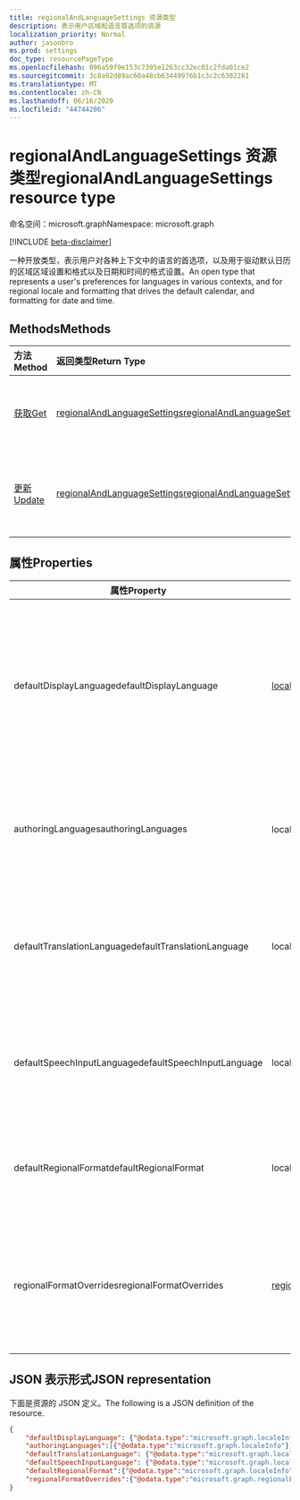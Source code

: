 ```yaml
---
title: regionalAndLanguageSettings 资源类型
description: 表示用户区域和语言首选项的资源
localization_priority: Normal
author: jasonbro
ms.prod: settings
doc_type: resourcePageType
ms.openlocfilehash: 096a59f9e153c7395e1263cc32ec01c2fda01ce2
ms.sourcegitcommit: 3c8a92d89ac60a48cb63449976b1c3c2c6302281
ms.translationtype: MT
ms.contentlocale: zh-CN
ms.lasthandoff: 06/16/2020
ms.locfileid: "44744206"
---
```

# <a name="regionalandlanguagesettings-resource-type"></a><span data-ttu-id="5d969-103">regionalAndLanguageSettings 资源类型</span><span class="sxs-lookup"><span data-stu-id="5d969-103">regionalAndLanguageSettings resource type</span></span>

<span data-ttu-id="5d969-104">命名空间：microsoft.graph</span><span class="sxs-lookup"><span data-stu-id="5d969-104">Namespace: microsoft.graph</span></span>

[!INCLUDE [beta-disclaimer](../../includes/beta-disclaimer.md)]

<span data-ttu-id="5d969-105">一种开放类型，表示用户对各种上下文中的语言的首选项，以及用于驱动默认日历的区域区域设置和格式以及日期和时间的格式设置。</span><span class="sxs-lookup"><span data-stu-id="5d969-105">An open type that represents a user's preferences for languages in various contexts, and for regional locale and formatting that drives the default calendar, and formatting for date and time.</span></span>

## <a name="methods"></a><span data-ttu-id="5d969-106">Methods</span><span class="sxs-lookup"><span data-stu-id="5d969-106">Methods</span></span>

| <span data-ttu-id="5d969-107">方法</span><span class="sxs-lookup"><span data-stu-id="5d969-107">Method</span></span>                                                          | <span data-ttu-id="5d969-108">返回类型</span><span class="sxs-lookup"><span data-stu-id="5d969-108">Return Type</span></span>                                                    | <span data-ttu-id="5d969-109">说明</span><span class="sxs-lookup"><span data-stu-id="5d969-109">Description</span></span>                                                                                  |
| :-------------------------------------------------------------- | :------------------------------------------------------------- | :------------------------------------------------------------------------------------------- |
| [<span data-ttu-id="5d969-110">获取</span><span class="sxs-lookup"><span data-stu-id="5d969-110">Get</span></span>](../api/regionalAndLanguageSettings-get.md)        | [<span data-ttu-id="5d969-111">regionalAndLanguageSettings</span><span class="sxs-lookup"><span data-stu-id="5d969-111">regionalAndLanguageSettings</span></span>](regionalAndLanguageSettings.md)  | <span data-ttu-id="5d969-112">读取**regionalAndLanguageSettings**对象的属性。</span><span class="sxs-lookup"><span data-stu-id="5d969-112">Read properties of a **regionalAndLanguageSettings** object.</span></span>               |                           |
| [<span data-ttu-id="5d969-113">更新</span><span class="sxs-lookup"><span data-stu-id="5d969-113">Update</span></span>](../api/regionalandlanguagesettings-update.md)  | [<span data-ttu-id="5d969-114">regionalAndLanguageSettings</span><span class="sxs-lookup"><span data-stu-id="5d969-114">regionalAndLanguageSettings</span></span>](regionalAndLanguageSettings.md)  | <span data-ttu-id="5d969-115">更新用户的**regionalAndLanguageSettings**对象的全部或属性子集。</span><span class="sxs-lookup"><span data-stu-id="5d969-115">Update all or a subset of the properties of the **regionalAndLanguageSettings** object for a user.</span></span>                                |

## <a name="properties"></a><span data-ttu-id="5d969-116">属性</span><span class="sxs-lookup"><span data-stu-id="5d969-116">Properties</span></span>
|<span data-ttu-id="5d969-117">属性</span><span class="sxs-lookup"><span data-stu-id="5d969-117">Property</span></span>                     |<span data-ttu-id="5d969-118">类型</span><span class="sxs-lookup"><span data-stu-id="5d969-118">Type</span></span>                 |<span data-ttu-id="5d969-119">说明</span><span class="sxs-lookup"><span data-stu-id="5d969-119">Description</span></span>          |
|-----------------------------|---------------------|--------------------|
|<span data-ttu-id="5d969-120">defaultDisplayLanguage</span><span class="sxs-lookup"><span data-stu-id="5d969-120">defaultDisplayLanguage</span></span>             |[<span data-ttu-id="5d969-121">localeInfo</span><span class="sxs-lookup"><span data-stu-id="5d969-121">localeInfo</span></span>](localeinfo.md)                     |<span data-ttu-id="5d969-122">适用于 Microsoft web 应用程序的用户首选用户界面语言（菜单、按钮、功能区、警告消息）。</span><span class="sxs-lookup"><span data-stu-id="5d969-122">The  user's preferred user interface language (menus, buttons, ribbons, warning messages) for Microsoft web applications.</span></span><br><br><span data-ttu-id="5d969-123">默认返回。</span><span class="sxs-lookup"><span data-stu-id="5d969-123">Returned by default.</span></span> <span data-ttu-id="5d969-124">不可为空。</span><span class="sxs-lookup"><span data-stu-id="5d969-124">Not nullable.</span></span>|
|<span data-ttu-id="5d969-125">authoringLanguages</span><span class="sxs-lookup"><span data-stu-id="5d969-125">authoringLanguages</span></span>                 |<span data-ttu-id="5d969-126">localeInfo 集合</span><span class="sxs-lookup"><span data-stu-id="5d969-126">localeInfo collection</span></span>        |<span data-ttu-id="5d969-127">用户读取和作者的语言的优先顺序列表。</span><span class="sxs-lookup"><span data-stu-id="5d969-127">Prioritized list of languages the user reads and authors in.</span></span><br><br><span data-ttu-id="5d969-128">默认返回。</span><span class="sxs-lookup"><span data-stu-id="5d969-128">Returned by default.</span></span> <span data-ttu-id="5d969-129">不可为空。</span><span class="sxs-lookup"><span data-stu-id="5d969-129">Not nullable.</span></span>|
|<span data-ttu-id="5d969-130">defaultTranslationLanguage</span><span class="sxs-lookup"><span data-stu-id="5d969-130">defaultTranslationLanguage</span></span>         |<span data-ttu-id="5d969-131">localeInfo</span><span class="sxs-lookup"><span data-stu-id="5d969-131">localeInfo</span></span>                   |<span data-ttu-id="5d969-132">用户希望将文档、电子邮件和邮件翻译为的语言。</span><span class="sxs-lookup"><span data-stu-id="5d969-132">The language a user expects to have documents, emails, and messages translated into.</span></span><br><br><span data-ttu-id="5d969-133">默认情况下返回。</span><span class="sxs-lookup"><span data-stu-id="5d969-133">Returned by default.</span></span>|
|<span data-ttu-id="5d969-134">defaultSpeechInputLanguage</span><span class="sxs-lookup"><span data-stu-id="5d969-134">defaultSpeechInputLanguage</span></span>         |<span data-ttu-id="5d969-135">localeInfo</span><span class="sxs-lookup"><span data-stu-id="5d969-135">localeInfo</span></span>                   |<span data-ttu-id="5d969-136">用户预期用作语音文本到语音方案的输入的语言。</span><span class="sxs-lookup"><span data-stu-id="5d969-136">The language a user expected to use as input for text to speech scenarios.</span></span><br><br><span data-ttu-id="5d969-137">默认情况下返回。</span><span class="sxs-lookup"><span data-stu-id="5d969-137">Returned by default.</span></span>|
|<span data-ttu-id="5d969-138">defaultRegionalFormat</span><span class="sxs-lookup"><span data-stu-id="5d969-138">defaultRegionalFormat</span></span>              |<span data-ttu-id="5d969-139">localeInfo</span><span class="sxs-lookup"><span data-stu-id="5d969-139">localeInfo</span></span>                     |<span data-ttu-id="5d969-140">驱动默认的日期、时间和日历格式的区域设置。</span><span class="sxs-lookup"><span data-stu-id="5d969-140">The locale that drives the default date, time, and calendar formatting.</span></span><br><br><span data-ttu-id="5d969-141">默认情况下返回。</span><span class="sxs-lookup"><span data-stu-id="5d969-141">Returned by default.</span></span>|
|<span data-ttu-id="5d969-142">regionalFormatOverrides</span><span class="sxs-lookup"><span data-stu-id="5d969-142">regionalFormatOverrides</span></span>            |[<span data-ttu-id="5d969-143">regionalFormatOverrides</span><span class="sxs-lookup"><span data-stu-id="5d969-143">regionalFormatOverrides</span></span>](regionalformatoverrides.md)    |<span data-ttu-id="5d969-144">允许用户使用特定于字段的格式替代其 defaultRegionalFormat。</span><span class="sxs-lookup"><span data-stu-id="5d969-144">Allows a user to override their defaultRegionalFormat with field specific formats.</span></span><br><br><span data-ttu-id="5d969-145">默认情况下返回。</span><span class="sxs-lookup"><span data-stu-id="5d969-145">Returned by default.</span></span>|

## <a name="json-representation"></a><span data-ttu-id="5d969-146">JSON 表示形式</span><span class="sxs-lookup"><span data-stu-id="5d969-146">JSON representation</span></span>

<span data-ttu-id="5d969-147">下面是资源的 JSON 定义。</span><span class="sxs-lookup"><span data-stu-id="5d969-147">The following is a JSON definition of the resource.</span></span>

<!--{
  "blockType": "resource",
  "@odata.type": "microsoft.graph.regionalAndLanguageSettings"
} -->

```json
{
    "defaultDisplayLanguage": {"@odata.type":"microsoft.graph.localeInfo"},
    "authoringLanguages":[{"@odata.type":"microsoft.graph.localeInfo"}] ,
    "defaultTranslationLanguage": {"@odata.type":"microsoft.graph.localeInfo"},
    "defaultSpeechInputLanguage": {"@odata.type":"microsoft.graph.localeInfo"},
    "defaultRegionalFormat":{"@odata.type":"microsoft.graph.localeInfo"} ,
    "regionalFormatOverrides":{"@odata.type":"microsoft.graph.regionalFormatOverrides"}
}
```
<!-- {
  "type": "#page.annotation",
  "description": "regionalAndLanguageSettings resource",
  "keywords": "",
  "section": "documentation",
  "tocPath": ""
}-->
